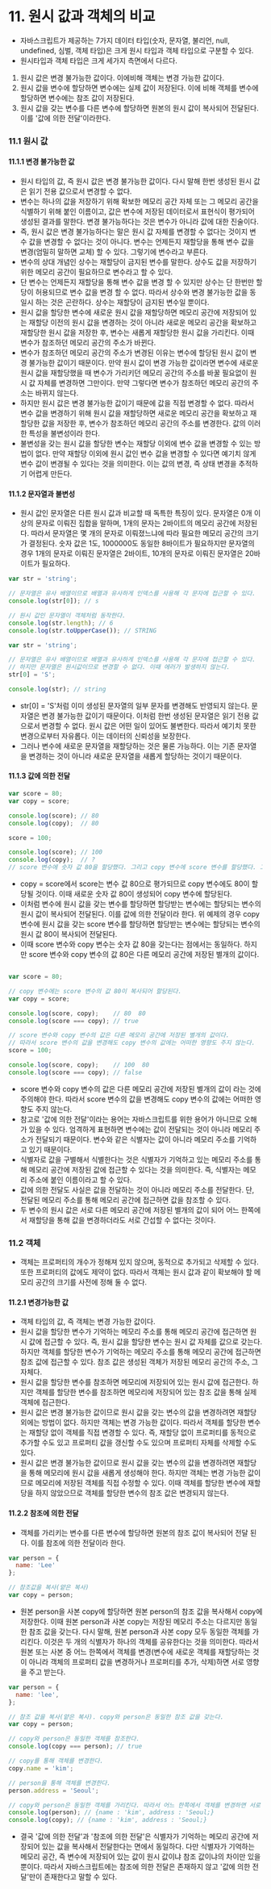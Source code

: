 # 11. 원시 값과 객체의 비교
- 자바스크립트가 제공하는 7가지 데이터 타입(숫자, 문자열, 불리언, null, undefined, 심벌, 객체 타입)은 크게 원시 타입과 객체 타입으로 구분할 수 있다.
- 원시타입과 객체 타입은 크게 세가지 측면에서 다르다.
1. 원시 값은 변경 불가능한 값이다. 이에비해 객체는 변경 가능한 값이다.
2. 원시 값을 변수에 할당하면 변수에는 실제 값이 저장된다. 이에 비해 객체를 변수에 할당하면 변수에는 참조 값이 저장된다.
3. 원시 값을 갖는 변수를 다른 변수에 할당하면 원본의 원시 값이 복사되어 전달된다. 이를 '값에 의한 전달'이라한다.


### 11.1 원시 값

#### 11.1.1 변경 불가능한 값
- 원시 타입의 값, 즉 원시 값은 변경 불가능한 값이다. 다시 말해 한번 생성된 원시 값은 읽기 전용 값으로서 변경할 수 없다.
- 변수는 하나의 값을 저장하기 위해 확보한 메모리 공간 자체 또는 그 메모리 공간을 식별하기 위해 붙인 이름이고, 값은 변수에 저장된 데이터로서 표현식이 평가되어 생성된 결과를 말한다. 변경 불가능하다는 것은 변수가 아니라 값에 대한 진술이다.
- 즉, 원시 값은 변경 불가능하다는 말은 원시 값 자체를 변경할 수 없다는 것이지 변수 값을 변경할 수 없다는 것이 아니다. 변수는 언제든지 재할당을 통해 변수 값을 변경(엄밀히 말하면 교체) 할 수 있다. 그렇기에 변수라고 부른다.
- 변수의 상대 개념인 상수는 재할당이 금지된 변수를 말한다. 상수도 값을 저장하기 위한 메모리 공간이 필요하므로 변수라고 할 수 있다. 
- 단 변수는 언제든지 재할당을 통해 변수 값을 변경 할 수 있지만 상수는 단 한번만 할당이 허용되므로 변수 값을 변경 할 수 없다. 따라서 상수와 변경 불가능한 값을 동일시 하는 것은 곤란하다. 상수는 재할당이 금지된 변수일 뿐이다.
- 원시 값을 할당한 변수에 새로운 원시 값을 재할당하면 메모리 공간에 저장되어 있는 재할당 이전의 원시 값을 변경하는 것이 아니라 새로운 메모리 공간을 확보하고 재할당한 원시 값을 저장한 후, 변수는 새롭게 재할당한 원시 값을 가리킨다. 이때 변수가 참조하던 메모리 공간의 주소가 바뀐다.
- 변수가 참조하던 메모리 공간의 주소가 변경된 이유는 변수에 할당된 원시 값이 변경 불가능한 값이기 때문이다. 만약 원시 값이 변경 가능한 값이라면 변수에 새로운 원시 값을 재할당했을 때 변수가 가리키던 메모리 공간의 주소를 바꿀 필요없이 원시 값 자체를 변경하면 그만이다. 만약 그렇다면 변수가 참조하던 메모리 공간의 주소는 바뀌지 않는다.
- 하지만 원시 값은 변경 불가능한 값이기 때문에 값을 직접 변경할 수 없다. 따라서 변수 값을 변경하기 위해 원시 값을 재할당하면 새로운 메모리 공간을 확보하고 재할당한 값을 저장한 후, 변수가 참조하던 메모리 공간의 주소를 변경한다. 값의 이러한 특성을 불변성이라 한다.
- 불변성을 갖는 원시 값을 할당한 변수는 재할당 이외에 변수 값을 변경할 수 있는 방법이 없다. 만약 재할당 이외에 원시 값인 변수 값을 변경할 수 있다면 예기치 않게 변수 값이 변경될 수 있다는 것을 의미한다. 이는 값의 변경, 즉 상태 변경을 추적하기 어렵게 만든다.

#### 11.1.2 문자열과 불변성
- 원시 값인 문자열은 다른 원시 값과 비교할 때 독특한 특징이 있다. 문자열은 0개 이상의 문자로 이뤄진 집합을 말하며, 1개의 문자는 2바이트의 메모리 공간에 저장된다. 따라서 문자열은 몇 개의 문자로 이뤄졌느냐에 따라 필요한 메모리 공간의 크기가 결정된다. 숫자 값은 1도, 1000000도 동일한 8바이트가 필요하지만 문자열의 경우 1개의 문자로 이뤄진 문자열은 2바이트, 10개의 문자로 이뤄진 문자열은 20바이트가 필요하다. 

```javascript
var str = 'string';

// 문자열은 유사 배열이므로 배열과 유사하게 인덱스를 사용해 각 문자에 접근할 수 있다.
console.log(str[0]); // s

// 원시 값인 문자열이 객체처럼 동작한다.
console.log(str.length); // 6
console.log(str.toUpperCase()); // STRING

var str = 'string';

// 문자열은 유사 배열이므로 배열과 유사하게 인덱스를 사용해 각 문자에 접근할 수 있다.
// 하지만 문자열은 원시값이므로 변경할 수 없다. 이때 에러가 발생하지 않는다.
str[0] = 'S';

console.log(str); // string
```

- str[0] = 'S'처럼 이미 생성된 문자열의 일부 문자를 변경해도 반영되지 않는다. 문자열은 변경 불가능한 값이기 때문이다. 이처럼 한번 생성된 문자열은 읽기 전용 값으로서 변경할 수 없다. 원시 값은 어떤 일이 있어도 불변한다. 따라서 예기치 못한 변경으로부터 자유롭다. 이는 데이터의 신뢰성을 보장한다.
- 그러나 변수에 새로운 문자열을 재할당하는 것은 물론 가능하다. 이는 기존 문자열을 변경하는 것이 아니라 새로운 문자열을 새롭게 할당하는 것이기 때문이다.

#### 11.1.3 값에 의한 전달

```javascript
var score = 80;
var copy = score;

console.log(score); // 80
console.log(copy);  // 80

score = 100;

console.log(score); // 100
console.log(copy);  // ?
// score 변수에 숫자 값 80을 할당했다. 그리고 copy 변수에 score 변수를 할당했다. 그 후, score 변수에 새로운 숫자 값 100을 재할당하면 copy 변수의 값은 어떻게 될까?
```
-  copy = score에서 score는 변수 값 80으로 평가되므로 copy 변수에도 80이 할당될 것이다. 이때 새로운 숫자 값 80이 생성되어 copy 변수에 할당된다.
- 이처럼 변수에 원시 값을 갖는 변수를 할당하면 할당받는 변수에는 할당되는 변수의 원시 값이 복사되어 전달된다. 이를 값에 의한 전달이라 한다. 위 예제의 경우 copy 변수에 원시 값을 갖는 score 변수를 할당하면 할당받는 변수에는 할당되는 변수의 원시 값 80이 복사되어 전달된다.
- 이때 score 변수와 copy 변수는 숫자 값 80을 갖는다는 점에서는 동일하다. 하지만 score 변수와 copy 변수의 값 80은 다른 메모리 공간에 저장된 별개의 값이다.

```javascript

var score = 80;

// copy 변수에는 score 변수의 값 80이 복사되어 할당된다.
var copy = score;

console.log(score, copy);    // 80  80
console.log(score === copy); // true

// score 변수와 copy 변수의 값은 다른 메모리 공간에 저장된 별개의 값이다.
// 따라서 score 변수의 값을 변경해도 copy 변수의 값에는 어떠한 영향도 주지 않는다.
score = 100;

console.log(score, copy);    // 100  80
console.log(score === copy); // false

```

- score 변수와 copy 변수의 값은 다른 메모리 공간에 저장된 별개의 값이 라는 것에 주의해야 한다. 따라서 score 변수의 값을 변경해도 copy 변수의 값에는 어떠한 영향도 주지 않는다.
- 참고로 '값에 의한 전달'이라는 용어는 자바스크립트를 위한 용어가 아니므로 오해가 있을 수 있다. 엄격하게 표현하면 변수에는 값이 전달되는 것이 아니라 메모리 주소가 전달되기 때문이다. 변수와 같은 식별자는 값이 아니라 메모리 주소를 기억하고 있기 때문이다.
- 식별자로 값을 구별해서 식별한다는 것은 식별자가 기억하고 있는 메모리 주소를 통해 메모리 공간에 저장된 값에 접근할 수 있다는 것을 의미한다. 즉, 식별자는 메모리 주소에 붙인 이름이라고 할 수 있다.
- 값에 의한 전달도 사실은 값을 전달하는 것이 아니라 메모리 주소를 전달한다. 단, 전달된 메모리 주소를 통해 메모리 공간에 접근하면 값을 참조할 수 있다.
- 두 변수의 원시 값은 서로 다른 메모리 공간에 저장된 별개의 값이 되어 어느 한쪽에서 재할당을 통해 값을 변경하더라도 서로 간섭할 수 없다는 것이다.

### 11.2 객체
- 객체는 프로퍼티의 개수가 정해져 있지 않으며, 동적으로 추가되고 삭제할 수 있다. 또한 프로퍼티의 값에도 제약이 없다. 따라서 객체는 원시 값과 같이 확보해야 할 메모리 공간의 크기를 사전에 정해 둘 수 없다.

#### 11.2.1 변경가능한 값
- 객체 타입의 값, 즉 객체는 변경 가능한 값이다.
- 원시 값을 할당한 변수가 기억하는 메모리 주소를 통해 메모리 공간에 접근하면 원시 값에 접근할 수 있다. 즉, 원시 값을 할당한 변수는 원시 값 자체를 값으로 갖는다. 하지만 객체를 할당한 변수가 기억하는 메모리 주소를 통해 메모리 공간에 접근하면 참조 값에 접근할 수 있다. 참조 값은 생성된 객체가 저장된 메모리 공간의 주소, 그 자체다.
- 원시 값을 할당한 변수를 참조하면 메모리에 저장되어 있는 원시 값에 접근한다. 하지만 객체를 할당한 변수를 참조하면 메모리에 저장되어 있는 참조 값을 통해 실제 객체에 접근한다.
- 원시 값은 변경 불가능한 값이므로 원시 값을 갖는 변수의 값을 변경하려면 재할당 외에는 방법이 없다. 하지만 객체는 변경 가능한 값이다. 따라서 객체를 할당한 변수는 재할당 없이 객체를 직접 변경할 수 있다. 즉, 재할당 없이 프로퍼티를 동적으로 추가할 수도 있고 프로퍼티 값을 갱신할 수도 있으며 프로퍼티 자체를 삭제할 수도 있다.
- 원시 값은 변경 불가능한 값이므로 원시 값을 갖는 변수의 값을 변경하려면 재할당을 통해 메모리에 원시 값을 새롭게 생성해야 한다. 하지만 객체는 변경 가능한 값이므로 메모리에 저장된 객체를 직접 수정할 수 있다. 이때 객체를 할당한 변수에 재할당을 하지 않았으므로 객체를 할당한 변수의 참조 값은 변경되지 않는다.

#### 11.2.2 참조에 의한 전달
- 객체를 가리키는 변수를 다른 변수에 할당하면 원본의 참조 값이 복사되어 전달 된다. 이를 참조에 의한 전달이라 한다.

```javascript
var person = {
  name: 'Lee'
};

// 참조값을 복사(얕은 복사)
var copy = person;
```
- 원본 person을 사본 copy에 할당하면 원본 person의 참조 값을 복사해서 copy에 저장한다. 이때 원본 person과 사본 copy는 저장된 메모리 주소는 다르지만 동일한 참조 값을 갖는다. 다시 말해, 원본 person과 사본 copy 모두 동일한 객체를 가리킨다. 이것은 두 개의 식별자가 하나의 객체를 공유한다는 것을 의미한다. 따라서 원본 또는 사본 중 어느 한쪽에서 객체를 변경(변수에 새로운 객체를 재할당하는 것이 아니라 객체의 프로퍼티 값을 변경하거나 프로퍼티를 추가, 삭제)하면 서로 영향을 주고 받는다.

```javascript
var person = {
  name: 'lee',
};

// 참조 값을 복사(얕은 복사). copy와 person은 동일한 참조 값을 갖는다.
var copy = person;

// copy와 person은 동일한 객체를 참조한다.
console.log(copy === person); // true

// copy를 통해 객체를 변경한다.
copy.name = 'kim';

// person을 통해 객체를 변경한다.
person.address = 'Seoul';

// copy와 person은 동일한 객체를 가리킨다. 따라서 어느 한쪽에서 객체를 변경하면 서로 영향을 주고 받는다.
console.log(person); // {name : 'kim', address : 'Seoul;}
console.log(copy); // {name : 'kim', address : 'Seoul;}
```

- 결국 '값에 의한 전달'과 '참조에 의한 전달'은 식별자가 기억하는 메모리 공간에 저장되어 있는 값을 복사해서 전달한다는 면에서 동일하다. 다만 식별자가 기억하는 메모리 공간, 즉 변수에 저장되어 있는 값이 원시 값이냐 참조 값이냐의 차이만 있을 뿐이다. 따라서 자바스크립트에는 참조에 의한 전달은 존재하지 않고 '값에 의한 전달'만이 존재한다고 말할 수 있다.